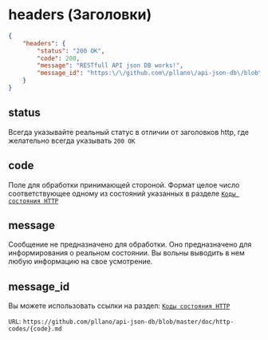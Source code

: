 # headers (Заголовки)
```json
{
    "headers": {
        "status": "200 OK",
        "code": 200,
        "message": "RESTfull API json DB works!",
        "message_id": "https:\/\/github.com\/pllano\/api-json-db\/blob\/master\/doc\/http-codes\/200.md"
    }
}
```
## status
Всегда указывайте реальный статус в отличии от заголовков http, где желательно всегда указывать `200 OK`
## code
Поле для обработки принимающей стороной. Формат целое число соответствующее одному из состояний указанных в разделе [`Коды состояния HTTP`](https://github.com/pllano/api-json-db/tree/master/doc/http-codes)
## message
Сообщение не предназначено для обработки. Оно предназначено для информирования о реальном состоянии. Вы вольны выводить в нем любую информацию на свое усмотрение.
## message_id
Вы можете использовать ссылки на раздел: [`Коды состояния HTTP`](https://github.com/pllano/api-json-db/tree/master/doc/http-codes)

`URL`: `https://github.com/pllano/api-json-db/blob/master/doc/http-codes/{code}.md`
